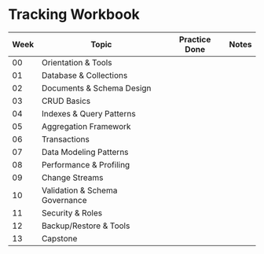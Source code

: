 # Tracking Workbook

| Week | Topic | Practice Done | Notes |
|------|-------|----------------|-------|
| 00 | Orientation & Tools |  |  |
| 01 | Database & Collections |  |  |
| 02 | Documents & Schema Design |  |  |
| 03 | CRUD Basics |  |  |
| 04 | Indexes & Query Patterns |  |  |
| 05 | Aggregation Framework |  |  |
| 06 | Transactions |  |  |
| 07 | Data Modeling Patterns |  |  |
| 08 | Performance & Profiling |  |  |
| 09 | Change Streams |  |  |
| 10 | Validation & Schema Governance |  |  |
| 11 | Security & Roles |  |  |
| 12 | Backup/Restore & Tools |  |  |
| 13 | Capstone |  |  |

